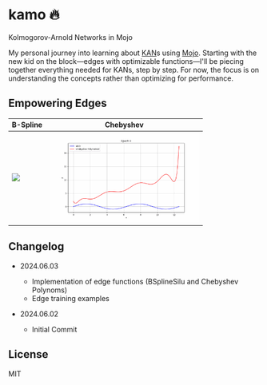 # kamo 🔥

Kolmogorov-Arnold Networks in Mojo

My personal journey into learning about [KAN](https://github.com/KindXiaoming/pykan)s using [Mojo](https://docs.modular.com/mojo/manual/).
Starting with the new kid on the block—edges with optimizable functions—I'll be piecing
together everything needed for KANs, step by step. 
For now, the focus is on understanding the concepts rather than optimizing for performance.

## Empowering Edges

| **B-Spline** | **Chebyshev** |
|--------------|--------------|
| <img src="imgs/BSplineSilu.gif" width="300"/> | <img src="imgs/chebyshev.gif" width="300"/> |

## Changelog

- 2024.06.03
  - Implementation of edge functions (BSplineSilu and Chebyshev Polynoms)
  - Edge training examples
  
- 2024.06.02
  - Initial Commit

## License

MIT